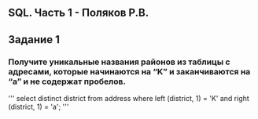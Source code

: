 ## SQL. Часть 1 - Поляков Р.В.
## Задание 1  
### Получите уникальные названия районов из таблицы с адресами, которые начинаются на “K” и заканчиваются на “a” и не содержат пробелов.
'''
select distinct district
from address
where left (district, 1) = 'K' and right (district, 1) = 'a';
'''

